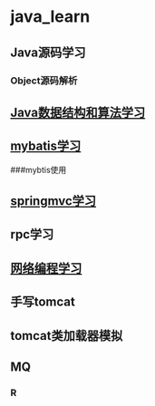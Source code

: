 # java_learn

## Java源码学习
### Object源码解析

## [Java数据结构和算法学习](https://github.com/huaidandaidai/java_learn/blob/master/learn_data_structure/README.md)

## [mybatis学习](https://github.com/huaidandaidai/java_learn/blob/master/learn_mybatis/README.md)

###mybtis使用
## [springmvc学习](https://github.com/huaidandaidai/java_learn/blob/master/learn_springmvc/README.md)

## rpc学习

## [网络编程学习](https://github.com/huaidandaidai/java_learn/blob/master/learn_io/README.md)

## 手写tomcat

## tomcat类加载器模拟

## MQ

### R
